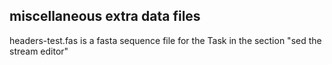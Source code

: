 ## miscellaneous extra data files ##
headers-test.fas is a fasta sequence file for the Task in the section "sed the stream editor"
